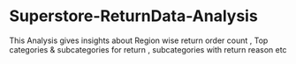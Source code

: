 # Superstore-ReturnData-Analysis
This Analysis gives insights about Region wise return order count , Top categories &amp; subcategories for return , subcategories with return reason etc
